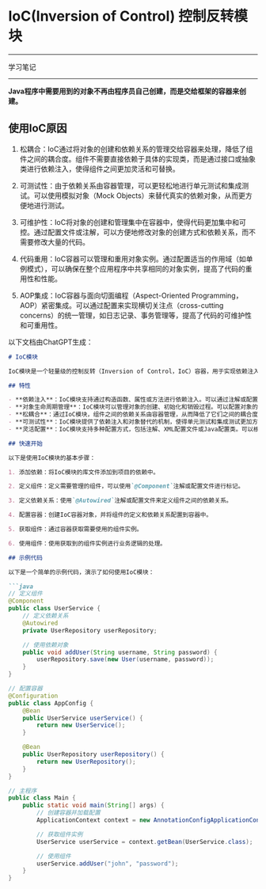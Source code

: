 # IoC(Inversion of Control) 控制反转模块

---

学习笔记

---

**Java程序中需要用到的对象不再由程序员自己创建，而是交给框架的容器来创建。**

## 使用IoC原因
1. 松耦合：IoC通过将对象的创建和依赖关系的管理交给容器来处理，降低了组件之间的耦合度。组件不需要直接依赖于具体的实现类，而是通过接口或抽象类进行依赖注入，使得组件之间更加灵活和可替换。

2. 可测试性：由于依赖关系由容器管理，可以更轻松地进行单元测试和集成测试。可以使用模拟对象（Mock Objects）来替代真实的依赖对象，从而更方便地进行测试。

3. 可维护性：IoC将对象的创建和管理集中在容器中，使得代码更加集中和可控。通过配置文件或注解，可以方便地修改对象的创建方式和依赖关系，而不需要修改大量的代码。

4. 代码重用：IoC容器可以管理和重用对象实例。通过配置适当的作用域（如单例模式），可以确保在整个应用程序中共享相同的对象实例，提高了代码的重用性和性能。

5. AOP集成：IoC容器与面向切面编程（Aspect-Oriented Programming，AOP）紧密集成。可以通过配置来实现横切关注点（cross-cutting concerns）的统一管理，如日志记录、事务管理等，提高了代码的可维护性和可重用性。

以下文档由ChatGPT生成：
```markdown
# IoC模块

IoC模块是一个轻量级的控制反转（Inversion of Control，IoC）容器，用于实现依赖注入和对象生命周期管理。它提供了一种简单而灵活的方式来管理应用程序中的组件和它们之间的依赖关系。

## 特性

- **依赖注入**：IoC模块支持通过构造函数、属性或方法进行依赖注入。可以通过注解或配置文件来定义依赖关系。
- **对象生命周期管理**：IoC模块可以管理对象的创建、初始化和销毁过程。可以配置对象的作用域（如单例、原型等）以及初始化和销毁方法。
- **松耦合**：通过IoC模块，组件之间的依赖关系由容器管理，从而降低了它们之间的耦合度。组件只需要依赖于接口或抽象类，而不需要直接依赖于具体的实现类。
- **可测试性**：IoC模块提供了依赖注入和对象替代的机制，使得单元测试和集成测试更加方便。可以使用模拟对象（Mock Objects）替代真实的依赖对象，从而隔离测试环境。
- **灵活配置**：IoC模块支持多种配置方式，包括注解、XML配置文件或Java配置类。可以根据实际需求选择适合的配置方式。

## 快速开始

以下是使用IoC模块的基本步骤：

1. 添加依赖：将IoC模块的库文件添加到项目的依赖中。

2. 定义组件：定义需要管理的组件，可以使用`@Component`注解或配置文件进行标记。

3. 定义依赖关系：使用`@Autowired`注解或配置文件来定义组件之间的依赖关系。

4. 配置容器：创建IoC容器对象，并将组件的定义和依赖关系配置到容器中。

5. 获取组件：通过容器获取需要使用的组件实例。

6. 使用组件：使用获取到的组件实例进行业务逻辑的处理。

## 示例代码

以下是一个简单的示例代码，演示了如何使用IoC模块：

```java
// 定义组件
@Component
public class UserService {
    // 定义依赖关系
    @Autowired
    private UserRepository userRepository;

    // 使用依赖对象
    public void addUser(String username, String password) {
        userRepository.save(new User(username, password));
    }
}

// 配置容器
@Configuration
public class AppConfig {
    @Bean
    public UserService userService() {
        return new UserService();
    }

    @Bean
    public UserRepository userRepository() {
        return new UserRepository();
    }
}

// 主程序
public class Main {
    public static void main(String[] args) {
        // 创建容器并加载配置
        ApplicationContext context = new AnnotationConfigApplicationContext(AppConfig.class);

        // 获取组件实例
        UserService userService = context.getBean(UserService.class);

        // 使用组件
        userService.addUser("john", "password");
    }
}
```

[comment]: <> (## 贡献)

[comment]: <> (如果您对IoC模块有任何建议或改进意见，欢迎贡献代码或提出问题。您可以通过提交Issue或Pull Request的方式参与到项目中。)

[comment]: <> ([comment]: <> &#40;## 许可证&#41;)

[comment]: <> ([comment]: <> &#40;该项目采用MIT许可证进行许可。详情请参阅[LICENSE]&#40;LICENSE&#41;文件。&#41;)

[comment]: <> (```)